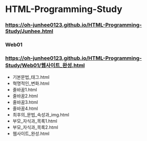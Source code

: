 # HTML-Programming-Study

### https://oh-junhee0123.github.io/HTML-Programming-Study/Junhee.html

### Web01
### https://oh-junhee0123.github.io/HTML-Programming-Study/Web01/웹사이트_완성.html
<ul>
  <li>기본문법_태그.html</li>
  <li>혁명적인_변화.html</li>
  <li>줄바꿈1.html</li>
  <li>줄바꿈2.html</li>
  <li>줄바꿈3.html</li>
  <li>줄바꿈4.html</li>
  <li>최후의_문법_속성과_img.html</li>
  <li>부모_자식과_목록1.html</li>
  <li>부모_자식과_목록2.html</li>
  <li>웹사이트_완성.html</li>
</ul>
